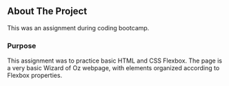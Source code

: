 ## About The Project
This was an assignment during coding bootcamp.

### Purpose
This assignment was to practice basic HTML and CSS Flexbox. The page is a very basic Wizard of Oz webpage, with elements organized according to Flexbox properties.
